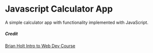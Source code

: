 # Javascript Calculator App

A simple calculator app with functionality implemented with JavaScript.

##### Credit

[Brian Holt Intro to Web Dev Course](https://frontendmasters.com/courses/web-development-v2/)
